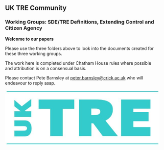 ## UK TRE Community
### Working Groups:  SDE/TRE Definitions, Extending Control and Citizen Agency

**Welcome to our papers**

Please use the three folders above to look into the documents created for these three working groups.

The work here is completed under Chatham House rules where possible and attribution is on a consensual basis.

Please contact Pete Barnsley at <peter.barnsley@crick.ac.uk> who will endeavour to reply asap.

![TRE UK Logo](/assets/images/TRECommunity_logo.JPG)
